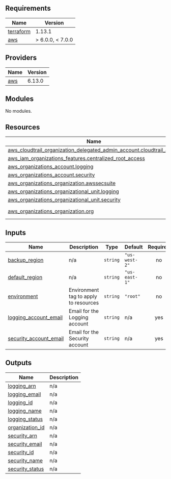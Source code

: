 ## Requirements

| Name | Version |
|------|---------|
| <a name="requirement_terraform"></a> [terraform](#requirement\_terraform) | 1.13.1 |
| <a name="requirement_aws"></a> [aws](#requirement\_aws) | > 6.0.0, < 7.0.0 |

## Providers

| Name | Version |
|------|---------|
| <a name="provider_aws"></a> [aws](#provider\_aws) | 6.13.0 |

## Modules

No modules.

## Resources

| Name | Type |
|------|------|
| [aws_cloudtrail_organization_delegated_admin_account.cloudtrail_admin](https://registry.terraform.io/providers/hashicorp/aws/latest/docs/resources/cloudtrail_organization_delegated_admin_account) | resource |
| [aws_iam_organizations_features.centralized_root_access](https://registry.terraform.io/providers/hashicorp/aws/latest/docs/resources/iam_organizations_features) | resource |
| [aws_organizations_account.logging](https://registry.terraform.io/providers/hashicorp/aws/latest/docs/resources/organizations_account) | resource |
| [aws_organizations_account.security](https://registry.terraform.io/providers/hashicorp/aws/latest/docs/resources/organizations_account) | resource |
| [aws_organizations_organization.awssecsuite](https://registry.terraform.io/providers/hashicorp/aws/latest/docs/resources/organizations_organization) | resource |
| [aws_organizations_organizational_unit.logging](https://registry.terraform.io/providers/hashicorp/aws/latest/docs/resources/organizations_organizational_unit) | resource |
| [aws_organizations_organizational_unit.security](https://registry.terraform.io/providers/hashicorp/aws/latest/docs/resources/organizations_organizational_unit) | resource |
| [aws_organizations_organization.org](https://registry.terraform.io/providers/hashicorp/aws/latest/docs/data-sources/organizations_organization) | data source |

## Inputs

| Name | Description | Type | Default | Required |
|------|-------------|------|---------|:--------:|
| <a name="input_backup_region"></a> [backup\_region](#input\_backup\_region) | n/a | `string` | `"us-west-2"` | no |
| <a name="input_default_region"></a> [default\_region](#input\_default\_region) | n/a | `string` | `"us-east-1"` | no |
| <a name="input_environment"></a> [environment](#input\_environment) | Environment tag to apply to resources | `string` | `"root"` | no |
| <a name="input_logging_account_email"></a> [logging\_account\_email](#input\_logging\_account\_email) | Email for the Logging account | `string` | n/a | yes |
| <a name="input_security_account_email"></a> [security\_account\_email](#input\_security\_account\_email) | Email for the Security account | `string` | n/a | yes |

## Outputs

| Name | Description |
|------|-------------|
| <a name="output_logging_arn"></a> [logging\_arn](#output\_logging\_arn) | n/a |
| <a name="output_logging_email"></a> [logging\_email](#output\_logging\_email) | n/a |
| <a name="output_logging_id"></a> [logging\_id](#output\_logging\_id) | n/a |
| <a name="output_logging_name"></a> [logging\_name](#output\_logging\_name) | n/a |
| <a name="output_logging_status"></a> [logging\_status](#output\_logging\_status) | n/a |
| <a name="output_organization_id"></a> [organization\_id](#output\_organization\_id) | n/a |
| <a name="output_security_arn"></a> [security\_arn](#output\_security\_arn) | n/a |
| <a name="output_security_email"></a> [security\_email](#output\_security\_email) | n/a |
| <a name="output_security_id"></a> [security\_id](#output\_security\_id) | n/a |
| <a name="output_security_name"></a> [security\_name](#output\_security\_name) | n/a |
| <a name="output_security_status"></a> [security\_status](#output\_security\_status) | n/a |
